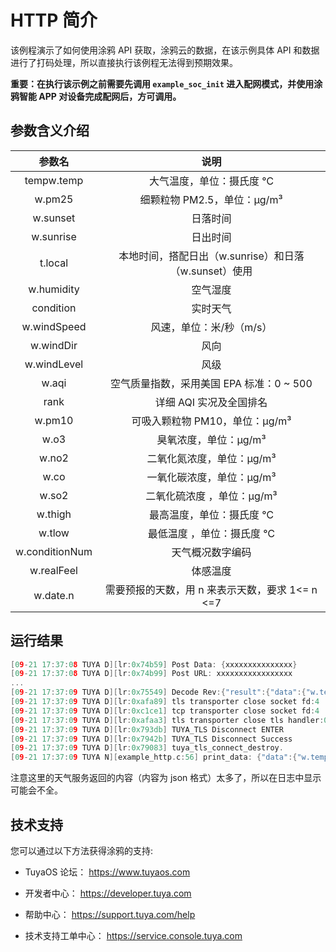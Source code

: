 # HTTP  简介

该例程演示了如何使用涂鸦 API 获取，涂鸦云的数据，在该示例具体 API 和数据进行了打码处理，所以直接执行该例程无法得到预期效果。

**重要：在执行该示例之前需要先调用 `example_soc_init` 进入配网模式，并使用涂鸦智能 APP 对设备完成配网后，方可调用。**

## 参数含义介绍

| 参数名            | 说明                                  |
|:--------------:|:-----------------------------------:|
| tempw.temp     | 大气温度，单位：摄氏度 ℃                       |
| w.pm25         | 细颗粒物 PM2.5，单位：µg/m³                 |
| w.sunset       | 日落时间                                |
| w.sunrise      | 日出时间                                |
| t.local        | 本地时间，搭配日出（w.sunrise）和日落（w.sunset）使用 |
| w.humidity     | 空气湿度                                |
| condition      | 实时天气                                |
| w.windSpeed    | 风速，单位：米/秒（m/s）                      |
| w.windDir      | 风向                                  |
| w.windLevel    | 风级                                  |
| w.aqi          | 空气质量指数，采用美国 EPA 标准：0 ~ 500          |
| rank           | 详细 AQI 实况及全国排名                      |
| w.pm10         | 可吸入颗粒物 PM10，单位：µg/m³                |
| w.o3           | 臭氧浓度，单位：µg/m³                       |
| w.no2          | 二氧化氮浓度，单位：µg/m³                     |
| w.co           | 一氧化碳浓度，单位：µg/m³                     |
| w.so2          | 二氧化硫浓度 ，单位：µg/m³                    |
| w.thigh        | 最高温度，单位：摄氏度 ℃                       |
| w.tlow         | 最低温度 ，单位：摄氏度 ℃                      |
| w.conditionNum | 天气概况数字编码                            |
| w.realFeel     | 体感温度                                |
| w.date.n       | 需要预报的天数，用 n 来表示天数，要求 1<= n <=7      |

## 运行结果

```c
[09-21 17:37:08 TUYA D][lr:0x74b59] Post Data: {xxxxxxxxxxxxxxx}
[09-21 17:37:08 TUYA D][lr:0x74b99] Post URL: xxxxxxxxxxxxxxxxx
...
[09-21 17:37:09 TUYA D][lr:0x75549] Decode Rev:{"result":{"data":{"w.temp":24},"expiration":30},"t":1663753029,"success":true}
[09-21 17:37:09 TUYA D][lr:0xafa89] tls transporter close socket fd:4
[09-21 17:37:09 TUYA D][lr:0xc1ce1] tcp transporter close socket fd:4
[09-21 17:37:09 TUYA D][lr:0xafaa3] tls transporter close tls handler:0x41a938
[09-21 17:37:09 TUYA D][lr:0x793db] TUYA_TLS Disconnect ENTER
[09-21 17:37:09 TUYA D][lr:0x7942b] TUYA_TLS Disconnect Success
[09-21 17:37:09 TUYA D][lr:0x79083] tuya_tls_connect_destroy.
[09-21 17:37:09 TUYA N][example_http.c:56] print_data: {"data":{"w.temp.0":9,"w.pm25.0":12,"w.sunSet.0":"2023-03-17 18:08","w.sunRise.0":"2023-03-17 06:07","w.humidity.0":87,"w.condition.0":"小雨","w.windSpeed.0":"2.4","w.windDir.0":"N","w.aqi.0":26,"w [03-17 16:29:38 TUYA D][lr:0x84753] next schema get slot 55376.
```

注意这里的天气服务返回的内容（内容为 json 格式）太多了，所以在日志中显示可能会不全。

## 技术支持

您可以通过以下方法获得涂鸦的支持:

- TuyaOS 论坛： https://www.tuyaos.com

- 开发者中心： https://developer.tuya.com

- 帮助中心： https://support.tuya.com/help

- 技术支持工单中心： https://service.console.tuya.com
